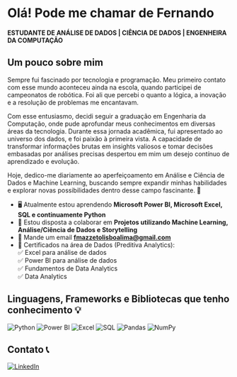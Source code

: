 # Olá! Pode me chamar de Fernando  

**ESTUDANTE DE ANÁLISE DE DADOS | CIÊNCIA DE DADOS | ENGENHEIRA DA COMPUTAÇÃO**  

## Um pouco sobre mim  

Sempre fui fascinado por tecnologia e programação. Meu primeiro contato com esse mundo aconteceu ainda na escola, quando participei de campeonatos de robótica. Foi ali que percebi o quanto a lógica, a inovação e a resolução de problemas me encantavam.

Com esse entusiasmo, decidi seguir a graduação em Engenharia da Computação, onde pude aprofundar meus conhecimentos em diversas áreas da tecnologia. Durante essa jornada acadêmica, fui apresentado ao universo dos dados, e foi paixão à primeira vista. A capacidade de transformar informações brutas em insights valiosos e tomar decisões embasadas por análises precisas despertou em mim um desejo contínuo de aprendizado e evolução.

Hoje, dedico-me diariamente ao aperfeiçoamento em Análise e Ciência de Dados e Machine Learning, buscando sempre expandir minhas habilidades e explorar novas possibilidades dentro desse campo fascinante. 🚀

- 🖥️ Atualmente estou aprendendo **Microsoft Power BI, Microsoft Excel, SQL e continuamente Python**  
- 💭 Estou disposta a colaborar em **Projetos utilizando Machine Learning, Análise/Ciência de Dados e Storytelling**  
- 📩 Mande um email **fmazzetolisboalima@gmail.com**
- 📜 Certificados na área de Dados (Preditiva Analytics): <br>
          ✅ Excel para análise de dados <br>
          ✅ Power BI para análise de dados <br>
          ✅ Fundamentos de Data Analytics <br>
          ✅ Data Analytics 
  

## Linguagens, Frameworks e Bibliotecas que tenho conhecimento 💡

![Python](https://img.shields.io/badge/Python-3776AB?style=for-the-badge&logo=python&logoColor=white)
![Power BI](https://img.shields.io/badge/Power%20BI-F2C811?style=for-the-badge&logo=power-bi&logoColor=black)
![Excel](https://img.shields.io/badge/Microsoft%20Excel-217346?style=for-the-badge&logo=microsoft-excel&logoColor=white)
![SQL](https://img.shields.io/badge/SQL-4479A1?style=for-the-badge&logo=postgresql&logoColor=white)
![Pandas](https://img.shields.io/badge/Pandas-150458?style=for-the-badge&logo=pandas&logoColor=white)
![NumPy](https://img.shields.io/badge/NumPy-013243?style=for-the-badge&logo=numpy&logoColor=white)

## Contato 📞  

[![LinkedIn](https://img.shields.io/badge/LinkedIn-0A66C2?style=for-the-badge&logo=linkedin&logoColor=white)](https://www.linkedin.com/in/fernando-mazzeto)  


